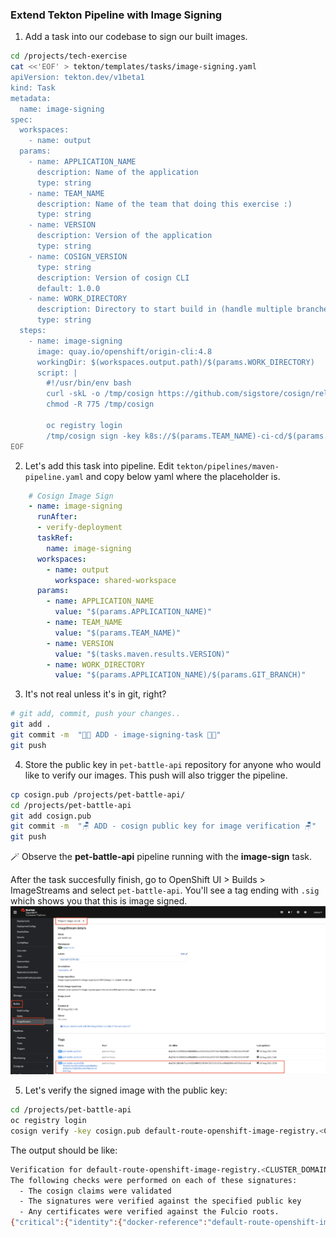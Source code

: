 ### Extend Tekton Pipeline with Image Signing


1. Add a task into our codebase to sign our built images.

```bash
cd /projects/tech-exercise
cat <<'EOF' > tekton/templates/tasks/image-signing.yaml
apiVersion: tekton.dev/v1beta1
kind: Task
metadata:
  name: image-signing
spec:
  workspaces:
    - name: output
  params:
    - name: APPLICATION_NAME
      description: Name of the application
      type: string
    - name: TEAM_NAME
      description: Name of the team that doing this exercise :)
      type: string
    - name: VERSION
      description: Version of the application
      type: string
    - name: COSIGN_VERSION
      type: string
      description: Version of cosign CLI
      default: 1.0.0
    - name: WORK_DIRECTORY
      description: Directory to start build in (handle multiple branches)
      type: string
  steps:
    - name: image-signing
      image: quay.io/openshift/origin-cli:4.8
      workingDir: $(workspaces.output.path)/$(params.WORK_DIRECTORY)
      script: |
        #!/usr/bin/env bash
        curl -skL -o /tmp/cosign https://github.com/sigstore/cosign/releases/download/v$(params.COSIGN_VERSION)/cosign-linux-amd64
        chmod -R 775 /tmp/cosign

        oc registry login
        /tmp/cosign sign -key k8s://$(params.TEAM_NAME)-ci-cd/$(params.TEAM_NAME)-cosign `oc registry info`/$(params.TEAM_NAME)-test/$(params.APPLICATION_NAME):$(params.VERSION)
EOF
```


2. Let's add this task into pipeline. Edit `tekton/pipelines/maven-pipeline.yaml` and copy below yaml where the placeholder is.

```yaml
    # Cosign Image Sign
    - name: image-signing
      runAfter:
      - verify-deployment
      taskRef:
        name: image-signing
      workspaces:
        - name: output
          workspace: shared-workspace
      params:
        - name: APPLICATION_NAME
          value: "$(params.APPLICATION_NAME)"
        - name: TEAM_NAME
          value: "$(params.TEAM_NAME)"
        - name: VERSION
          value: "$(tasks.maven.results.VERSION)"
        - name: WORK_DIRECTORY
          value: "$(params.APPLICATION_NAME)/$(params.GIT_BRANCH)"
```

3. It's not real unless it's in git, right?

```bash
# git add, commit, push your changes..
git add .
git commit -m  "👨‍🎤 ADD - image-signing-task 👨‍🎤"
git push
```

4. Store the public key in `pet-battle-api` repository for anyone who would like to verify our images. This push will also trigger the pipeline.

```bash
cp cosign.pub /projects/pet-battle-api/
cd /projects/pet-battle-api
git add cosign.pub
git commit -m  "🪑 ADD - cosign public key for image verification 🪑"
git push
```

🪄 Observe the **pet-battle-api** pipeline running with the **image-sign** task.

After the task succesfully finish, go to OpenShift UI > Builds > ImageStreams and select `pet-battle-api`. You'll see a tag ending with `.sig` which shows you that this is image signed. 
![cosign-image-signing](images/cosign-image-signing.png)

5. Let's verify the signed image with the public key:

```bash
cd /projects/pet-battle-api
oc registry login
cosign verify -key cosign.pub default-route-openshift-image-registry.<CLUSTER_DOMAIN>/<TEAM_NAME>-cd-cd/pet-battle-api
```

The output should be like:

```bash
Verification for default-route-openshift-image-registry.<CLUSTER_DOMAIN>/<TEAM_NAME>-ci-cd/pet-battle-api --
The following checks were performed on each of these signatures:
  - The cosign claims were validated
  - The signatures were verified against the specified public key
  - Any certificates were verified against the Fulcio roots.
{"critical":{"identity":{"docker-reference":"default-route-openshift-image-registry.<CLUSTER_DOMAIN>/<TEAM_NAME>-ci-cd/pet-battle-api"},"image":{"docker-manifest-digest":"sha256:ec332c568ef608b6f1d2d179d9ac154523fbe412b4f893d76d49d267a7973fea"},"type":"cosign container image signature"},"optional":null}
```
